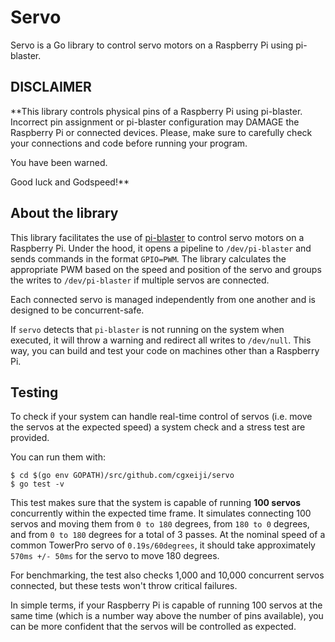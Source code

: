 # Servo

Servo is a Go library to control servo motors on a Raspberry Pi using pi-blaster.

## DISCLAIMER

**This library controls physical pins of a Raspberry Pi using pi-blaster.
Incorrect pin assignment or pi-blaster configuration may DAMAGE the Raspberry
Pi or connected devices.  Please, make sure to carefully check your connections
and code before running your program.

You have been warned.

Good luck and Godspeed!**

## About the library

This library facilitates the use of
[pi-blaster](https://github.com/sarfata/pi-blaster) to control servo motors on a
Raspberry Pi. Under the hood, it opens a pipeline to `/dev/pi-blaster` and
sends commands in the format `GPIO=PWM`. The library calculates the appropriate
PWM based on the speed and position of the servo and groups the writes to
`/dev/pi-blaster` if multiple servos are connected.

Each connected servo is managed independently from one another and is designed
to be concurrent-safe.

If `servo` detects that `pi-blaster` is not running on the system when
executed, it will throw a warning and redirect all writes to `/dev/null`. This
way, you can build and test your code on machines other than a Raspberry Pi.

## Testing

To check if your system can handle real-time control of servos (i.e. move the
servos at the expected speed) a system check and a stress test are provided.

You can run them with:
```
$ cd $(go env GOPATH)/src/github.com/cgxeiji/servo
$ go test -v
```

This test makes sure that the system is capable of running **100 servos**
concurrently within the expected time frame. It simulates connecting 100 servos
and moving them from `0 to 180` degrees, from `180 to 0` degrees, and from `0
to 180` degrees for a total of 3 passes. At the nominal speed of a common
TowerPro servo of `0.19s/60degrees`, it should take approximately `570ms +/-
50ms` for the servo to move 180 degrees.

For benchmarking, the test also checks 1,000 and 10,000 concurrent servos
connected, but these tests won't throw critical failures.

In simple terms, if your Raspberry Pi is capable of running 100 servos at the
same time (which is a number way above the number of pins available), you can
be more confident that the servos will be controlled as expected.
